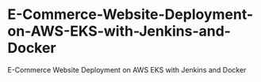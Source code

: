 # E-Commerce-Website-Deployment-on-AWS-EKS-with-Jenkins-and-Docker
E-Commerce Website Deployment on AWS EKS with Jenkins and Docker
